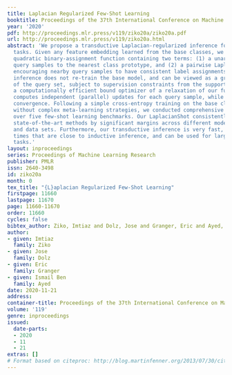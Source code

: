 ```yaml
---
title: Laplacian Regularized Few-Shot Learning
booktitle: Proceedings of the 37th International Conference on Machine Learning
year: '2020'
pdf: http://proceedings.mlr.press/v119/ziko20a/ziko20a.pdf
url: http://proceedings.mlr.press/v119/ziko20a.html
abstract: 'We propose a transductive Laplacian-regularized inference for few-shot
  tasks. Given any feature embedding learned from the base classes, we minimize a
  quadratic binary-assignment function containing two terms: (1) a unary term assigning
  query samples to the nearest class prototype, and (2) a pairwise Laplacian term
  encouraging nearby query samples to have consistent label assignments. Our transductive
  inference does not re-train the base model, and can be viewed as a graph clustering
  of the query set, subject to supervision constraints from the support set. We derive
  a computationally efficient bound optimizer of a relaxation of our function, which
  computes independent (parallel) updates for each query sample, while guaranteeing
  convergence. Following a simple cross-entropy training on the base classes, and
  without complex meta-learning strategies, we conducted comprehensive experiments
  over five few-shot learning benchmarks. Our LaplacianShot consistently outperforms
  state-of-the-art methods by significant margins across different models, settings,
  and data sets. Furthermore, our transductive inference is very fast, with computational
  times that are close to inductive inference, and can be used for large-scale few-shot
  tasks.'
layout: inproceedings
series: Proceedings of Machine Learning Research
publisher: PMLR
issn: 2640-3498
id: ziko20a
month: 0
tex_title: "{L}aplacian Regularized Few-Shot Learning"
firstpage: 11660
lastpage: 11670
page: 11660-11670
order: 11660
cycles: false
bibtex_author: Ziko, Imtiaz and Dolz, Jose and Granger, Eric and Ayed, Ismail Ben
author:
- given: Imtiaz
  family: Ziko
- given: Jose
  family: Dolz
- given: Eric
  family: Granger
- given: Ismail Ben
  family: Ayed
date: 2020-11-21
address: 
container-title: Proceedings of the 37th International Conference on Machine Learning
volume: '119'
genre: inproceedings
issued:
  date-parts:
  - 2020
  - 11
  - 21
extras: []
# Format based on citeproc: http://blog.martinfenner.org/2013/07/30/citeproc-yaml-for-bibliographies/
---
```

